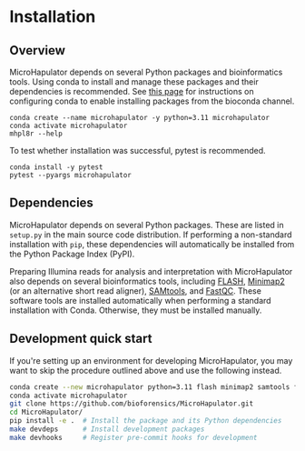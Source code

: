 # Installation

## Overview

MicroHapulator depends on several Python packages and bioinformatics tools.
Using conda to install and manage these packages and their dependencies is recommended.
See [this page](https://bioconda.github.io/user/install.html#set-up-channels) for instructions on configuring conda to enable installing packages from the bioconda channel.

```
conda create --name microhapulator -y python=3.11 microhapulator
conda activate microhapulator
mhpl8r --help
```

To test whether installation was successful, pytest is recommended.

```
conda install -y pytest
pytest --pyargs microhapulator
```


## Dependencies

MicroHapulator depends on several Python packages.
These are listed in `setup.py` in the main source code distribution.
If performing a non-standard installation with `pip`, these dependencies will automatically be installed from the Python Package Index (PyPI).

Preparing Illumina reads for analysis and interpretation with MicroHapulator also depends on several bioinformatics tools, including [FLASH](https://ccb.jhu.edu/software/FLASH/), [Minimap2](https://lh3.github.io/minimap2/minimap2.html) (or an alternative short read aligner), [SAMtools](http://www.htslib.org/), and [FastQC](https://www.bioinformatics.babraham.ac.uk/projects/fastqc/).
These software tools are installed automatically when performing a standard installation with Conda.
Otherwise, they must be installed manually.


## Development quick start

If you're setting up an environment for developing MicroHapulator, you may want to skip the procedure outlined above and use the following instead.

```bash
conda create --new microhapulator python=3.11 flash minimap2 samtools fastqc
conda activate microhapulator
git clone https://github.com/bioforensics/MicroHapulator.git
cd MicroHapulator/
pip install -e .  # Install the package and its Python dependencies
make devdeps      # Install development packages
make devhooks     # Register pre-commit hooks for development
```
